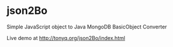 json2Bo
==============

Simple JavaScript object to Java MongoDB BasicObject Converter

Live demo at http://tonyq.org/json2Bo/index.html
